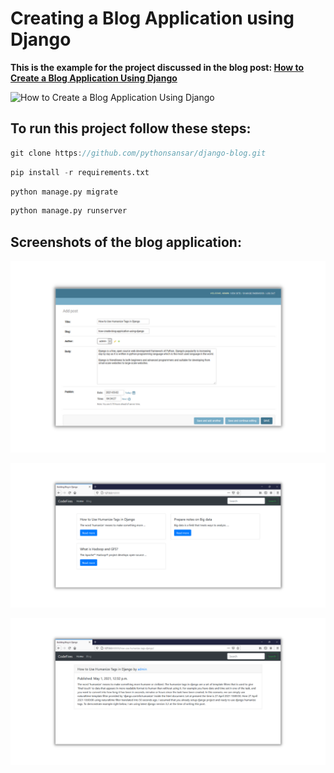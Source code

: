 # Creating a Blog Application using Django
__This is the example for the project discussed in the blog post: [How to Create a Blog Application Using Django](https://pythonsansar.com/how-create-blog-application-using-django/)__

![How to Create a Blog Application Using Django
](static/img/how-create-blog-application-using-django.gif)

## To run this project follow these steps:
```javascript
git clone https://github.com/pythonsansar/django-blog.git
```
```python
pip install -r requirements.txt
```
```python
python manage.py migrate
```
```python
python manage.py runserver
```
## Screenshots of the blog application:
![Adding blog post](static/img/add-post-blog-django.png)
  
![Blog Lists](static/img/blog-list-django.png)

![Blog Detail](static/img/blog-detail-django.png)
